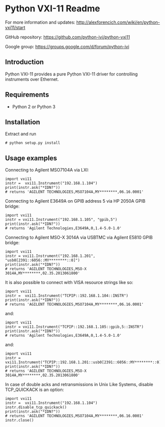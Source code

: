 # Python VXI-11 Readme

For more information and updates:
http://alexforencich.com/wiki/en/python-vxi11/start

GitHub repository:
https://github.com/python-ivi/python-vxi11

Google group:
https://groups.google.com/d/forum/python-ivi

## Introduction

Python VXI-11 provides a pure Python VXI-11 driver for controlling instruments
over Ethernet.

## Requirements

* Python 2 or Python 3

## Installation

Extract and run

    # python setup.py install

## Usage examples

Connecting to Agilent MSO7104A via LXI:

    import vxi11
    instr =  vxi11.Instrument("192.168.1.104")
    print(instr.ask("*IDN?"))
    # returns 'AGILENT TECHNOLOGIES,MSO7104A,MY********,06.16.0001'

Connecting to Agilent E3649A on GPIB address 5 via HP 2050A GPIB bridge:

    import vxi11
    instr = vxi11.Instrument("192.168.1.105", "gpib,5")
    print(instr.ask("*IDN?"))
    # returns 'Agilent Technologies,E3649A,0,1.4-5.0-1.0'

Connecting to Agilent MSO-X 3014A via USBTMC via Agilent E5810 GPIB bridge:

    import vxi11
    instr = vxi11.Instrument("192.168.1.201", "usb0[2391::6056::MY********::0]")
    print(instr.ask("*IDN?"))
    # returns 'AGILENT TECHNOLOGIES,MSO-X 3014A,MY********,02.35.2013061800'

It is also possible to connect with VISA resource strings like so:

    import vxi11
    instr =  vxi11.Instrument("TCPIP::192.168.1.104::INSTR")
    print(instr.ask("*IDN?"))
    # returns 'AGILENT TECHNOLOGIES,MSO7104A,MY********,06.16.0001'

and:

    import vxi11
    instr = vxi11.Instrument("TCPIP::192.168.1.105::gpib,5::INSTR")
    print(instr.ask("*IDN?"))
    # returns 'Agilent Technologies,E3649A,0,1.4-5.0-1.0'

and:

    import vxi11
    instr = vxi11.Instrument("TCPIP::192.168.1.201::usb0[2391::6056::MY********::0]::INSTR")
    print(instr.ask("*IDN?"))
    # returns 'AGILENT TECHNOLOGIES,MSO-X 3014A,MY********,02.35.2013061800'

In case of double acks and retransmissions in Unix Like Systems, disable TCP_QUICKACK is an option:

    import vxi11
    instr =  vxi11.Instrument("192.168.1.104")
    instr.disable_tcp_quickack()
    print(instr.ask("*IDN?"))
    # returns 'AGILENT TECHNOLOGIES,MSO7104A,MY********,06.16.0001'
    instr.close()